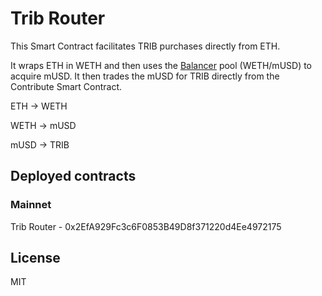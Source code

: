 # Trib Router

This Smart Contract facilitates TRIB purchases directly from ETH.

It wraps ETH in WETH and then uses the [Balancer](https://balancer.finance/) pool (WETH/mUSD) to acquire mUSD. It then trades the mUSD for TRIB directly from the Contribute Smart Contract.

ETH -> WETH

WETH -> mUSD

mUSD -> TRIB

## Deployed contracts

### Mainnet

Trib Router - 0x2EfA929Fc3c6F0853B49D8f371220d4Ee4972175

## License

MIT
